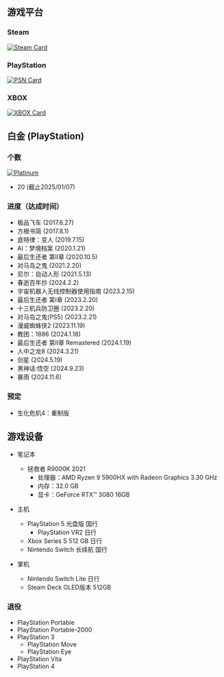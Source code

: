 ## 游戏平台
### Steam
[![Steam Card](https://card.exophase.com/1/3048822.png)](https://steamcommunity.com/id/1742353669/)

### PlayStation
[![PSN Card](https://card.exophase.com/1/3048815.png)](https://www.exophase.com/psn/user/d147anny/)

### XBOX
[![XBOX Card](https://card.exophase.com/1/3048811.png)](https://www.exophase.com/xbox/user/GottenElm151021/)

## 白金 (PlayStation)
### 个数
[![Platinum](https://assets.myplaystats.com/uploads/mps-8ecc06d656406aca22236eb69c26d774.png)](https://myplaystats.com/profile/)
- 20 (截止2025/01/07)
### 进度（达成时间）
- 极品飞车 (2017.6.27)
- 方根书简 (2017.8.1)
- 底特律：变人 (2019.7.15)
- AI：梦境档案 (2020.1.21)
- 最后生还者 第II章 (2020.10.5)
- 对马岛之鬼 (2021.2.20)
- 尼尔：自动人形 (2021.5.13)
- 春逝百年抄 (2024.2.2)
- 宇宙机器人无线控制器使用指南 (2023.2.15)
- 最后生还者 第I章 (2023.2.20)
- 十三机兵防卫圈 (2023.2.20)
- 对马岛之鬼(PS5) (2023.2.21)
- 漫威蜘蛛侠2 (2023.11.19)
- 教团：1886 (2024.1.18)
- 最后生还者 第II章 Remastered (2024.1.19)
- 人中之龙8 (2024.3.21)
- 剑星 (2024.5.19)
- 黑神话:悟空 (2024.9.23)
- 暴雨 (2024.11.6)
### 预定
- 生化危机4：重制版

## 游戏设备
- 笔记本
    - 拯救者 R9000K 2021 
        - 处理器：AMD Ryzen 9 5900HX with Radeon Graphics 3.30 GHz
        - 内存：32.0 GB
        - 显卡：GeForce RTX™ 3080 16GB

- 主机
    - PlayStation 5 光盘版 国行
        - PlayStation VR2 日行
    - Xbox Series S 512 GB 日行
    - Nintendo Switch 长续航 国行

- 掌机
    - Nintendo Switch Lite 日行
    - Steam Deck OLED版本 512GB

### 退役
- PlayStation Portable
- PlayStation Portable-2000
- PlayStation 3
    - PlayStation Move
    - PlayStation Eye
- PlayStation Vita
- PlayStation 4